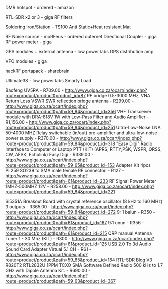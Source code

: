 DMR hotspot - ordered - amazon

RTL-SDR x2 or 3 - giga
RF filters


Soldering Iron/Station - TS100
Anti Static+Heat resistant Mat

RF Noise source - moRFeus - ordered outernet
Directional Coupler - giga
RF power meter - giga

GPS modules + external antenna - low power labs
GPS distribution amp

VFO modules - giga

hackRF portapack - sharebrain

Ultimate3S - low power labs
Smarty Load


Baofeng UV5RA - R709.00 - http://www.giga.co.za/ocart/index.php?route=product/product&product_id=87
RF bridge 0.5-3000 MHz, VNA Return Loss VSWR SWR reflection bridge antenna - R299.00 - http://www.giga.co.za/ocart/index.php?route=product/product&path=59_84&product_id=356
VHF Transceiver module with DRA-818V 1W with Low-Pass Filter and Audio Amplifier - R1,156.00 - http://www.giga.co.za/ocart/index.php?route=product/product&path=59_84&product_id=251
Ultra-Low-Noise LNA 50-4000 MHZ Relay switchable (in/out) pre-amplifier and ultra-low-noise power supply - R370.00 - http://www.giga.co.za/ocart/index.php?route=product/product&path=59_84&product_id=318
"Easy Digi" Radio Interface to Computer or Laptop PTT (KIT) (APRS, RTTY,PSK, WSPR, QRSS, CW, AFSK, Echolink) Easy Digi - R339.00 - http://www.giga.co.za/ocart/index.php?route=product/product&path=59_65&product_id=153
Adapter Kit 4pcs PL259 SO239 to SMA male female RF connector. - R127 - http://www.giga.co.za/ocart/index.php?route=product/product&path=61&product_id=233
RF Signal Power Meter 1MHZ-500MHZ 12V - R258.00 - http://www.giga.co.za/ocart/index.php?route=product/product&path=59_84&product_id=221


Si5351A Breakout Board with crystal reference oscillator (8 kHz to 160 MHz) 3 outputs - R365.00 - http://www.giga.co.za/ocart/index.php?route=product/product&path=59_84&product_id=272
9: 1 balun - R350 - http://www.giga.co.za/ocart/index.php?route=product/product&path=61&product_id=167
9:1 unun - R356 - http://www.giga.co.za/ocart/index.php?route=product/product&path=61&product_id=215
QRP manual Antenna Tuner 1 - 30 Mhz (KIT) - R300 - http://www.giga.co.za/ocart/index.php?route=product/product&path=61&product_id=125
USB 2.0 To 3d Audio Sound Card Adapter Virtual 5.1 CH - R61 - http://www.giga.co.za/ocart/index.php?route=product/product&path=59_65&product_id=164
RTL-SDR Blog V3 R820T2 RTL2832U 1PPM TCXO SMA Software Defined Radio 500 kHz to 1.7 GHz with Dipole Antenna Kit. - R690.00 - http://www.giga.co.za/ocart/index.php?route=product/product&path=59_63&product_id=367
